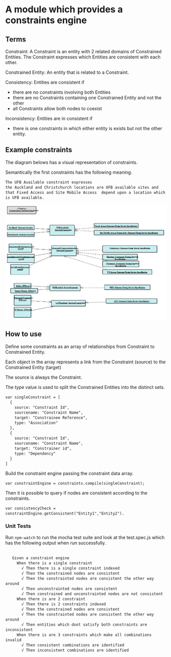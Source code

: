# A module which provides a constraints engine

## Terms

Constraint: A Constraint is an entity with 2 related domains of Constrained Entities.  The Constraint expresses which Entities are consistent with each other.

Constrained Entity: An entity that is related to a Constraint.

Consistency: Entities are consistent if
 - there are no constraints involving both Entities
 - there are no Constraints containing one Constrained Entity and not the other
 - all Constraints allow both nodes to coexist

Inconsistency: Entities are in consistent if
  - there is one constraints in which either entity is exists but not the other entity.

## Example constraints
The diagram belows has a visual representation of constraints.

Semantically the first constraints has the following meaning.
  ~~~
  The UFB Available constraint expresses
  the Auckland and Christchurch locations are UFB available sites and
  that Fixed Access and Site Mobile Access  depend upon a location which is UFB available.
  ~~~

![alt text][logo]

[logo]: images/constraints.png "Constraints"



## How to use

Define some constraints as an array of relationships from Constraint to Constrained Entity.

Each object in the array represents a link from the Constraint (source) to the Constrained Entity (target)

The source is always the Constraint.

The type value is used to split the Constrained Entities into the distinct sets.
~~~
var singleConstraint = [
  {
    source: "Constraint Id",
    sourcename: "Constraint Name",
    target: "Constrainee Reference",
    type: "Association"
  },
  {
    source: "Constraint Id",
    sourcename: "Constraint Name",
    target: "Constrainer id",
    type: "Dependency"
  }
]
~~~

Build the constraint engine passing the constraint data array.
~~~
var constraintEngine = constraints.compile(singleConstraint);
~~~

Then it is possible to query if nodes are consistent according to the constraints.
~~~
var consistencyCheck = constraintEngine.getConsistent("Entity1","Entity2").
~~~


###  Unit Tests

Run ```npm-watch``` to run the mocha test suite and look at the test.spec.js which has the following output when run successfully.

~~~

   Given a constraint engine
     When there is a single constraint
       √ Then there is a single constraint indexed
       √ Then the constrained nodes are consistent
       √ Then the constrainted nodes are consistent the other way around
       √ Then unconstrainted nodes are consistent
       √ Then constrained and unconstrainted nodes are not consistent
     When there is are 2 constraint
       √ Then there is 2 constraints indexed
       √ Then the constrained nodes are consistent
       √ Then the constrainted nodes are consistent the other way around
       √ Then entities which dont satisfy both constraints are inconsistent
     When there is are 3 constraints which make all combinations invalid
       √ Then consistent combinations are identified
       √ Then inconsistent combinations are identified

~~~
